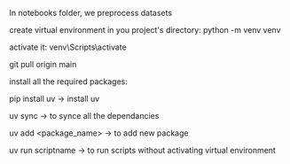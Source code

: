 In notebooks folder, we preprocess datasets

create virtual environment in you project's directory:
python -m venv venv

activate it:
venv\Scripts\activate

git pull origin main

install all the required packages:

pip install uv -> install uv

uv sync -> to synce all the dependancies

uv add <package_name> -> to add new package

uv run scriptname -> to run scripts without activating virtual environment

